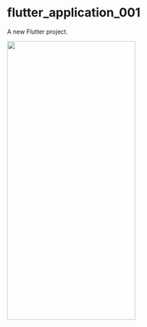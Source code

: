 # flutter_application_001

A new Flutter project.

<img src=https://github.com/thedemonKingx1337/touchworld_API/assets/43701328/1b35eb2e-d10b-4c26-8fb6-b5a3fe18ed8f width="300" height="650"/>
